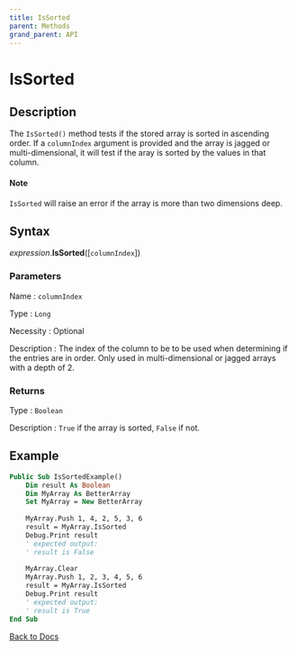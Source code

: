 ```yaml
---
title: IsSorted
parent: Methods
grand_parent: API
---
```


# IsSorted

## Description
The `IsSorted()` method tests if the stored array is sorted in ascending order. If a `columnIndex` argument is provided and the array is jagged or multi-dimensional, it will test if the aray is sorted by the values in that column. 

#### Note

`IsSorted` will raise an error if the array is more than two dimensions deep.

## Syntax

*expression*.**IsSorted**([`columnIndex`]) 

### Parameters

Name 
: `columnIndex`

Type
: `Long`

Necessity
: Optional

Description
: The index of the column to be to be used when determining if the entries are in order. Only used in multi-dimensional or jagged arrays with a depth of 2.

### Returns

Type
: `Boolean`

Description
: `True` if the array is sorted, `False` if not.

## Example

```vb
Public Sub IsSortedExample()
    Dim result As Boolean
    Dim MyArray As BetterArray
    Set MyArray = New BetterArray
    
    MyArray.Push 1, 4, 2, 5, 3, 6
    result = MyArray.IsSorted
    Debug.Print result
    ' expected output:
    ' result is False
    
    MyArray.Clear
    MyArray.Push 1, 2, 3, 4, 5, 6
    result = MyArray.IsSorted
    Debug.Print result
    ' expected output:
    ' result is True
End Sub
```

[Back to Docs](https://senipah.github.io/VBA-Better-Array/)